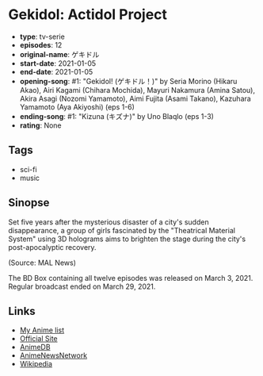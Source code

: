 # Gekidol: Actidol Project

-   **type**: tv-serie
-   **episodes**: 12
-   **original-name**: ゲキドル
-   **start-date**: 2021-01-05
-   **end-date**: 2021-01-05
-   **opening-song**: #1: "Gekidol! (ゲキドル！)" by Seria Morino (Hikaru Akao), Airi Kagami (Chihara Mochida), Mayuri Nakamura (Amina Satou), Akira Asagi (Nozomi Yamamoto), Aimi Fujita (Asami Takano), Kazuhara Yamamoto (Aya Akiyoshi) (eps 1-6)
-   **ending-song**: #1: "Kizuna (キズナ)" by Uno Blaqlo (eps 1-3)
-   **rating**: None

## Tags

-   sci-fi
-   music

## Sinopse

Set five years after the mysterious disaster of a city's sudden disappearance, a group of girls fascinated by the "Theatrical Material System" using 3D holograms aims to brighten the stage during the city's post-apocalyptic recovery.

(Source: MAL News)

The BD Box containing all twelve episodes was released on March 3, 2021. Regular broadcast ended on March 29, 2021.

## Links

-   [My Anime list](https://myanimelist.net/anime/32455/Gekidol__Actidol_Project)
-   [Official Site](http://www.gekidol.com/)
-   [AnimeDB](http://anidb.info/perl-bin/animedb.pl?show=anime&aid=15734)
-   [AnimeNewsNetwork](http://www.animenewsnetwork.com/encyclopedia/anime.php?id=23790)
-   [Wikipedia](https://ja.wikipedia.org/wiki/%E3%82%B2%E3%82%AD%E3%83%89%E3%83%AB#%E3%83%86%E3%83%AC%E3%83%93%E3%82%A2%E3%83%8B%E3%83%A1)
